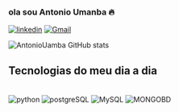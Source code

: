 ### ola sou Antonio Umanba 🔥

[![linkedin](https://img.shields.io/badge/LinkedIn-0077B5?style=for-the-badge&logo=linkedin&logoColor=white)](https://www.linkedin.com/in/antonio-paulo-uamba-456871212/)
[![Gmail](https://img.shields.io/badge/Gmail-D14836?style=for-the-badge&logo=gmail&logoColor=white)](https://martinsuanba@gmail.com)

![AntonioUamba GitHub stats](https://github-readme-stats.vercel.app/api?username=AntonioUamba&show_icons=true&theme=dracula)

## Tecnologias do meu dia a dia 

<div style="display: inline_block"><br/>
   <img align="center" alt="python" src="https://img.shields.io/badge/Python-14354C?style=for-the-badge&logo=python&logoColor=white" />
   <img align="center" alt="postgreSQL" src="https://img.shields.io/badge/PostgreSQL-316192?style=for-the-badge&logo=postgresql&logoColor=white" />
   <img align="center" alt="MySQL" src="https://img.shields.io/badge/MySQL-00000F?style=for-the-badge&logo=mysql&logoColor=white" />
   <img align="center" alt="MONGOBD" src="https://img.shields.io/badge/MongoDB-4EA94B?style=for-the-badge&logo=mongodb&logoColor=white" />
</div>
